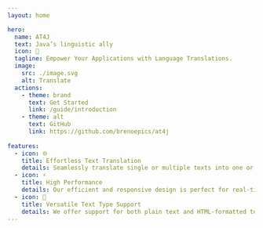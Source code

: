 ```yaml
---
layout: home

hero:
  name: AT4J
  text: Java’s linguistic ally
  icon: 💬
  tagline: Empower Your Applications with Language Translations.
  image:
    src: ./image.svg
    alt: Translate
  actions:
    - theme: brand
      text: Get Started
      link: /guide/introduction
    - theme: alt
      text: GitHub
      link: https://github.com/brenoepics/at4j
    
features:
  - icon: 🌐
    title: Effortless Text Translation
    details: Seamlessly translate single or multiple texts into one or more languages with just a single request.
  - icon: ⚡
    title: High Performance
    details: Our efficient and responsive design is perfect for real-time applications like live chats, offering top-tier language translation performance.
  - icon: 📝
    title: Versatile Text Type Support
    details: We offer support for both plain text and HTML-formatted text translation, providing flexible solutions for translating content in various formats.
---
```

